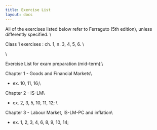 ```yaml
---
title: Exercise List
layout: docs
---
```

All of the exercises listed below refer to Ferraguto (5th edition), unless differently specified. \

Class 1 exercises : ch. 1, n. 3, 4, 5, 6. \

\

Exercise List for exam preparation (mid-term):\

Chapter 1 - Goods and Financial Markets\
 - ex. 10, 11, 16;\

Chapter 2 - IS-LM\
 - ex. 2, 3, 5, 10, 11, 12; \
 
Chapter 3 - Labour Market, IS-LM-PC and inflation\
 - ex. 1, 2, 3, 4, 6, 8, 9, 10, 14;  

